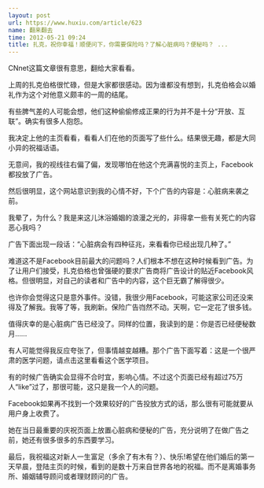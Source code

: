 ```yaml
---
layout: post
url: https://www.huxiu.com/article/623
name: 翻来翻去
time: 2012-05-21 09:24
title: 扎克，祝你幸福！顺便问下，你需要保险吗？了解心脏病吗？便秘吗？ ...
---
```

CNnet这篇文章很有意思，翻给大家看看。

上周的扎克伯格很忙碌，但是大家都很感动。因为谁都没有想到，扎克伯格会以婚礼作为这个对他意义颇丰的一周的结尾。

有些脾气差的人可能会想，他们这种偷偷修成正果的行为并不是十分“开放、互联”。确实有很多人抱怨。

我决定上他的主页看看，看看人们在他的页面写了些什么。结果很无趣，都是大同小异的祝福话语。

无意间，我的视线往右偏了偏，发现哪怕在他这个充满喜悦的主页上，Facebook都投放了广告。

然后很明显，这个网站意识到我的心情不好，下个广告的内容是：心脏病来袭之前。

我晕了，为什么？我是来这儿沐浴婚姻的浪漫之光的，非得拿一些有关死亡的内容恶心我吗？

广告下面出现一段话：“心脏病会有四种征兆，来看看你已经出现几种了。”

难道这不是Facebook目前最大的问题吗？人们根本不想在这种时候看到广告。为了让用户们接受，扎克伯格也曾强硬的要求广告商将广告设计的贴近Facebook风格。但很明显，对自己的读者和广告中的内容，这个巨无霸了解得很少。

也许你会觉得这只是意外事件。没错，我很少用Facebook，可能这家公司还没来得及了解我。我等了等，我刷新。保险广告岿然不动。天啊，它一定花了很多钱。

值得庆幸的是心脏病广告已经没了。同样的位置，我读到的是：你是否已经便秘数月……

有人可能觉得我反应夸张了，但事情越变越糟。那个广告下面写着：这是一个很严肃的医学问题，请点击这里看看这个医学项目。

有的时候广告确实会显得不合时宜，影响心情。不过这个页面已经有超过75万人“like”过了，那很可能，这只是我一个人的问题。

Facebook如果再不找到一个效果较好的广告投放方式的话，那么很有可能就要从用户身上收费了。

她在当日最重要的庆祝页面上放置心脏病和便秘的广告，充分说明了在做广告之前，她还有很多很多的东西要学习。

最后，我祝福这对新人一生富足（多余了有木有？）、快乐!希望在他们婚后的第一天早晨，登陆主页的时候，看到的是数十万来自世界各地的祝福。而不是离婚事务所、婚姻辅导顾问或者理财顾问的广告。

